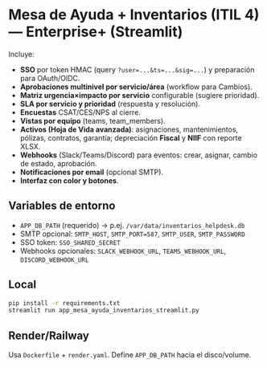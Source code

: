 # Mesa de Ayuda + Inventarios (ITIL 4) — Enterprise+ (Streamlit)

Incluye:
- **SSO** por token HMAC (query `?user=...&ts=...&sig=...`) y preparación para OAuth/OIDC.
- **Aprobaciones multinivel por servicio/área** (workflow para Cambios).
- **Matriz urgencia×impacto por servicio** configurable (sugiere prioridad).
- **SLA por servicio y prioridad** (respuesta y resolución).
- **Encuestas** CSAT/CES/NPS al cierre.
- **Vistas por equipo** (teams, team_members).
- **Activos (Hoja de Vida avanzada)**: asignaciones, mantenimientos, pólizas, contratos, garantía; depreciación **Fiscal** y **NIIF** con reporte XLSX.
- **Webhooks** (Slack/Teams/Discord) para eventos: crear, asignar, cambio de estado, aprobación.
- **Notificaciones por email** (opcional SMTP).
- **Interfaz con color y botones**.

## Variables de entorno
- `APP_DB_PATH` (requerido) → p.ej. `/var/data/inventarios_helpdesk.db`
- SMTP opcional: `SMTP_HOST`, `SMTP_PORT=587`, `SMTP_USER`, `SMTP_PASSWORD`
- SSO token: `SSO_SHARED_SECRET`
- Webhooks opcionales: `SLACK_WEBHOOK_URL`, `TEAMS_WEBHOOK_URL`, `DISCORD_WEBHOOK_URL`

## Local
```bash
pip install -r requirements.txt
streamlit run app_mesa_ayuda_inventarios_streamlit.py
```

## Render/Railway
Usa `Dockerfile` + `render.yaml`. Define `APP_DB_PATH` hacia el disco/volume.
